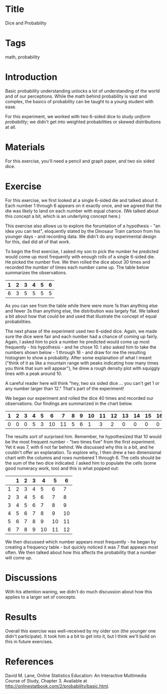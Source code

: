 # Title

Dice and Probability

# Tags

math, probability

# Introduction

Basic probability understanding unlocks a lot of understanding of the world and of our perceptions. While the math behind probability is vast and complex, the basics of probability can be taught to a young student with ease. 

For this experiment, we worked with two 6-sided dice to study _uniform probability_; we didn't get into weighted probabilities or skewed distributions at all. 

# Materials

For this exercise, you'll need a pencil and graph paper, and two six sided dice. 

# Exercise

For this exercise, we first looked at a single 6-sided die and talked about it. Each number 1 through 6 appears on it exactly once, and we agreed that the die was likely to land on each number with equal chance. (We talked about this concept a bit, which is an underlying concept here.)

This exercise also allows us to explore the forumlation of a hypothesis - "an idea you can test", eloquently stated by the Dinosaur Train cartoon from his younger days - and recording data. We didn't do any experimental design for this, dad did all of that work. 

To begin the first exercise, I asked my son to pick the number he predicted would come up most frequently with enough rolls of a single 6-sided die. He picked the number five. We then rolled the dice about 30 times and recorded the number of times each number came up. The table below summarizes the observations. 

| 1 | 2 | 3 | 4 | 5 | 6 |
|---|---|---|---|---|---|
| 6 | 3 | 5 | 5 | 5 | 5 |

As you can see from the table while there were more 1s than anything else and fewer 3s than anything else, the distribution was largely flat. We talked a bit about how that could be and used that illustrate the concept of equal probabilities. 

The next phase of the experiment used _two_ 6-sided dice. Again, we made sure the dice were fair and each number had a chance of coming up fairly. Again, I asked him to pick a number he predicted would come up most frequently - his hypothesis - and he chose 10. I also asked him to take the numbers shown below - 1 through 16 - and draw for me the resulting histogram to show a probabilty. After some explanation of what I meant ("think of it as like a mountain range with peaks indicating how many times you think that sum will appear"), he drew a rough density plot with squiggly lines with a peak around 10. 

A careful reader here will think "hey, two six sided dice ... you can't get 1 or any number larger than 12." That's part of the experiment! 

We began our experiment and rolled the dice 40 times and recorded our observations. Our findings are summarized in the chart below. 


| 1 | 2 | 3 | 4 | 5 | 6 | 7 | 8 | 9 | 10 | 11 | 12 | 13 | 14 | 15 | 16 |
|---|---|---|---|---|---|---|---|---|----|----|----|----|----|----|----|
| 0 | 0 | 0 | 5 | 3 | 10| 11| 5 | 6 | 1  | 3  | 2  | 0  | 0  | 0  | 0  |


The results sort of surprised him. Remember, he hypothesized that 10 would be the most frequent number - "two times five" from the first experiment. Yet it was 7, with 6 not far behind. We discussed why this is a bit, and he couldn't offer an explanation. To explore why, I then drew a two dimensional chart with the columns and rows numbered 1 through 6. The cells should be the sum of the two dice indicated. I asked him to populate the cells (some good numeracy work, too) and this is what popped out:


|   | 1 | 2 | 3 | 4 | 5 | 6 |
|---|---|---|---|---|---|---|
| 1 | 2 | 3 | 4 | 5 | 6 | 7 |
| 2 | 3 | 4 | 5 | 6 | 7 | 8 |
| 3 | 4 | 5 | 6 | 7 | 8 | 9 |
| 4 | 5 | 6 | 7 | 8 | 9 |10 |
| 5 | 6 | 7 | 8 | 9 |10 |11 |
| 6 | 7 | 8 | 9 | 10|11 |12 |

We then discussed which number appears most frequently - he began by creating a frequency table - but quickly noticed it was 7 that appears most often. We then talked about how this affects the probability that a number will come up. 

# Discussions

With his attention waning, we didn't do much discussion about how this applies to a larger set of concepts. 

# Results

Overall this exercise was well-received by my older son (the younger one didn't participate). It took him a a bit to get into it, but I think we'll build on this in future exercises. 

# References

David M. Lane, Online Statistics Education: An Interactive Multimedia Course of Study, Chapter 3. Available at http://onlinestatbook.com/2/probability/basic.html. 
